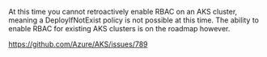 At this time you cannot retroactively enable RBAC on an AKS cluster, meaning a DeployIfNotExist policy is not possible at this time. The ability to enable RBAC for existing AKS clusters is on the roadmap however.

https://github.com/Azure/AKS/issues/789